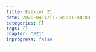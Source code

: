 ```yaml
---
title: Ezekiel 21
date: 2020-04-12T12:45:21-04:00
categories: []
tags: []
chapter: "021"
inprogress: false
---
```


